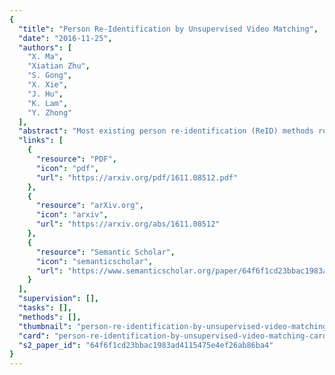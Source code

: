 ```yaml
---
{
  "title": "Person Re-Identification by Unsupervised Video Matching",
  "date": "2016-11-25",
  "authors": [
    "X. Ma",
    "Xiatian Zhu",
    "S. Gong",
    "X. Xie",
    "J. Hu",
    "K. Lam",
    "Y. Zhong"
  ],
  "abstract": "Most existing person re-identification (ReID) methods rely only on the spatial appearance information from either one or multiple person images, whilst ignore the space-time cues readily available in video or image-sequence data. Moreover, they often assume the availability of exhaustively labelled cross-view pairwise data for every camera pair, making them non-scalable to ReID applications in real-world large scale camera networks. In this work, we introduce a novel video based person ReID method capable of accurately matching people across views from arbitrary unaligned image-sequences without any labelled pairwise data. Specifically, we introduce a new space-time person representation by encoding multiple granularities of spatio-temporal dynamics in form of time series. Moreover, a Time Shift Dynamic Time Warping (TS-DTW) model is derived for performing automatically alignment whilst achieving data selection and matching between inherently inaccurate and incomplete sequences in a unified way. We further extend the TS-DTW model for accommodating multiple feature-sequences of an image-sequence in order to fuse information from different descriptions. Crucially, this model does not require pairwise labelled training data (i.e. unsupervised) therefore readily scalable to large scale camera networks of arbitrary camera pairs without the need for exhaustive data annotation for every camera pair. We show the effectiveness and advantages of the proposed method by extensive comparisons with related state-of-the-art approaches using two benchmarking ReID datasets, PRID2011 and iLIDS-VID. HighlightsWe propose an unsupervised approach to person re-identification based on typical surveillance image-sequences.We present a new video representation particularly tailored for person ReID. Specifically, this representation is built up on existing action space-time features.We introduce an effective video matching algorithm, Time Shift Dynamic Time Warping (TS-DTW) and its Multi-Dimension variant MDTS-DTW, for data selective based sequence matching.",
  "links": [
    {
      "resource": "PDF",
      "icon": "pdf",
      "url": "https://arxiv.org/pdf/1611.08512.pdf"
    },
    {
      "resource": "arXiv.org",
      "icon": "arxiv",
      "url": "https://arxiv.org/abs/1611.08512"
    },
    {
      "resource": "Semantic Scholar",
      "icon": "semanticscholar",
      "url": "https://www.semanticscholar.org/paper/64f6f1cd23bbac1983ad4115475e4ef26ab86ba4"
    }
  ],
  "supervision": [],
  "tasks": [],
  "methods": [],
  "thumbnail": "person-re-identification-by-unsupervised-video-matching-thumb.jpg",
  "card": "person-re-identification-by-unsupervised-video-matching-card.jpg",
  "s2_paper_id": "64f6f1cd23bbac1983ad4115475e4ef26ab86ba4"
}
---
```


